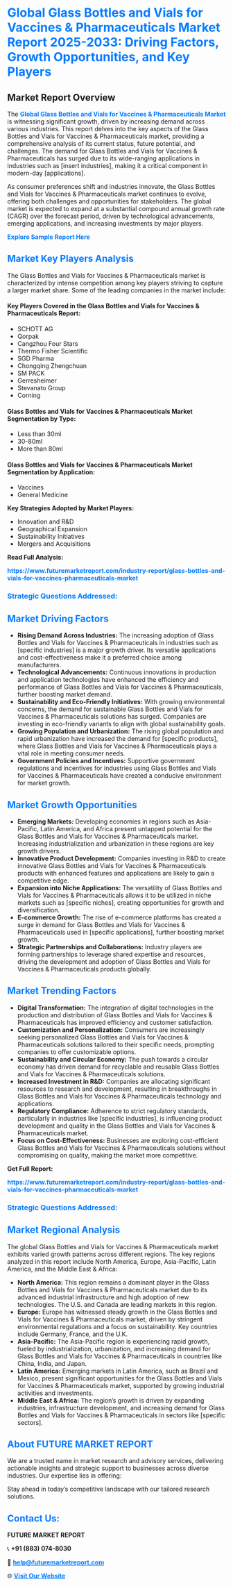 <h1 style="color: #007BFF;">Global Glass Bottles and Vials for Vaccines & Pharmaceuticals Market Report 2025-2033: Driving Factors, Growth Opportunities, and Key Players</h1>

<section id="overview">
<h2>Market Report Overview</h2>
<p>The <a href="https://www.futuremarketreport.com/industry-report/glass-bottles-and-vials-for-vaccines-pharmaceuticals-market" style="color: #007BFF; text-decoration: none;"><strong>Global Glass Bottles and Vials for Vaccines & Pharmaceuticals Market</strong></a> is witnessing significant growth, driven by increasing demand across various industries. This report delves into the key aspects of the Glass Bottles and Vials for Vaccines & Pharmaceuticals market, providing a comprehensive analysis of its current status, future potential, and challenges. The demand for Glass Bottles and Vials for Vaccines & Pharmaceuticals has surged due to its wide-ranging applications in industries such as [insert industries], making it a critical component in modern-day [applications].</p>
<p>As consumer preferences shift and industries innovate, the Glass Bottles and Vials for Vaccines & Pharmaceuticals market continues to evolve, offering both challenges and opportunities for stakeholders. The global market is expected to expand at a substantial compound annual growth rate (CAGR) over the forecast period, driven by technological advancements, emerging applications, and increasing investments by major players.</p>
</section>

<section id="overview">
<p><a href="https://www.futuremarketreport.com/request-sample/reportId=78876" style="color: #007BFF; text-decoration: none;"><strong>Explore Sample Report Here</strong></a></p>
</section>

<section id="key-players">
<h2 style="color: #007BFF;">Market Key Players Analysis</h2>
<p>The Glass Bottles and Vials for Vaccines & Pharmaceuticals market is characterized by intense competition among key players striving to capture a larger market share. Some of the leading companies in the market include:</p>
<h4>Key Players Covered in the Glass Bottles and Vials for Vaccines & Pharmaceuticals Report:</h4>
<ul><li>SCHOTT AG</li><li>Qorpak</li><li>Cangzhou Four Stars</li><li>Thermo Fisher Scientific</li><li>SGD Pharma</li><li>Chongqing Zhengchuan</li><li>SM PACK</li><li>Gerresheimer</li><li>Stevanato Group</li><li>Corning</li></ul>
<h4>Glass Bottles and Vials for Vaccines & Pharmaceuticals Market Segmentation by Type:</h4>
<ul><li>Less than 30ml</li><li>30-80ml</li><li>More than 80ml</li></ul>

<h4>Glass Bottles and Vials for Vaccines & Pharmaceuticals Market Segmentation by Application:</h4>
<ul><li>Vaccines</li><li>General Medicine</li></ul>
<p><strong>Key Strategies Adopted by Market Players:</strong></p>
<ul>
<li>Innovation and R&D</li>
<li>Geographical Expansion</li>
<li>Sustainability Initiatives</li>
<li>Mergers and Acquisitions</li>
</ul>
</section>

<section>
<p><strong>Read Full Analysis: </strong></p><a href="https://www.futuremarketreport.com/industry-report/glass-bottles-and-vials-for-vaccines-pharmaceuticals-market" style="color: #007BFF; text-decoration: none;"><strong>https://www.futuremarketreport.com/industry-report/glass-bottles-and-vials-for-vaccines-pharmaceuticals-market</strong></a>
<h3 style="color: #007BFF;">Strategic Questions Addressed:</h3>
</section>

<section id="driving-factors">
<h2 style="color: #007BFF;">Market Driving Factors</h2>
<ul>
<li><strong>Rising Demand Across Industries:</strong> The increasing adoption of Glass Bottles and Vials for Vaccines & Pharmaceuticals in industries such as [specific industries] is a major growth driver. Its versatile applications and cost-effectiveness make it a preferred choice among manufacturers.</li>
<li><strong>Technological Advancements:</strong> Continuous innovations in production and application technologies have enhanced the efficiency and performance of Glass Bottles and Vials for Vaccines & Pharmaceuticals, further boosting market demand.</li>
<li><strong>Sustainability and Eco-Friendly Initiatives:</strong> With growing environmental concerns, the demand for sustainable Glass Bottles and Vials for Vaccines & Pharmaceuticals solutions has surged. Companies are investing in eco-friendly variants to align with global sustainability goals.</li>
<li><strong>Growing Population and Urbanization:</strong> The rising global population and rapid urbanization have increased the demand for [specific products], where Glass Bottles and Vials for Vaccines & Pharmaceuticals plays a vital role in meeting consumer needs.</li>
<li><strong>Government Policies and Incentives:</strong> Supportive government regulations and incentives for industries using Glass Bottles and Vials for Vaccines & Pharmaceuticals have created a conducive environment for market growth.</li>
</ul>
</section>

<section id="growth-opportunities">
<h2 style="color: #007BFF;">Market Growth Opportunities</h2>
<ul>
<li><strong>Emerging Markets:</strong> Developing economies in regions such as Asia-Pacific, Latin America, and Africa present untapped potential for the Glass Bottles and Vials for Vaccines & Pharmaceuticals market. Increasing industrialization and urbanization in these regions are key growth drivers.</li>
<li><strong>Innovative Product Development:</strong> Companies investing in R&D to create innovative Glass Bottles and Vials for Vaccines & Pharmaceuticals products with enhanced features and applications are likely to gain a competitive edge.</li>
<li><strong>Expansion into Niche Applications:</strong> The versatility of Glass Bottles and Vials for Vaccines & Pharmaceuticals allows it to be utilized in niche markets such as [specific niches], creating opportunities for growth and diversification.</li>
<li><strong>E-commerce Growth:</strong> The rise of e-commerce platforms has created a surge in demand for Glass Bottles and Vials for Vaccines & Pharmaceuticals used in [specific applications], further boosting market growth.</li>
<li><strong>Strategic Partnerships and Collaborations:</strong> Industry players are forming partnerships to leverage shared expertise and resources, driving the development and adoption of Glass Bottles and Vials for Vaccines & Pharmaceuticals products globally.</li>
</ul>
</section>

<section id="trending-factors">
<h2 style="color: #007BFF;">Market Trending Factors</h2>
<ul>
<li><strong>Digital Transformation:</strong> The integration of digital technologies in the production and distribution of Glass Bottles and Vials for Vaccines & Pharmaceuticals has improved efficiency and customer satisfaction.</li>
<li><strong>Customization and Personalization:</strong> Consumers are increasingly seeking personalized Glass Bottles and Vials for Vaccines & Pharmaceuticals solutions tailored to their specific needs, prompting companies to offer customizable options.</li>
<li><strong>Sustainability and Circular Economy:</strong> The push towards a circular economy has driven demand for recyclable and reusable Glass Bottles and Vials for Vaccines & Pharmaceuticals solutions.</li>
<li><strong>Increased Investment in R&D:</strong> Companies are allocating significant resources to research and development, resulting in breakthroughs in Glass Bottles and Vials for Vaccines & Pharmaceuticals technology and applications.</li>
<li><strong>Regulatory Compliance:</strong> Adherence to strict regulatory standards, particularly in industries like [specific industries], is influencing product development and quality in the Glass Bottles and Vials for Vaccines & Pharmaceuticals market.</li>
<li><strong>Focus on Cost-Effectiveness:</strong> Businesses are exploring cost-efficient Glass Bottles and Vials for Vaccines & Pharmaceuticals solutions without compromising on quality, making the market more competitive.</li>
</ul>
</section>

<section>
<p><strong>Get Full Report: </strong></p><a href="https://www.futuremarketreport.com/industry-report/glass-bottles-and-vials-for-vaccines-pharmaceuticals-market" style="color: #007BFF; text-decoration: none;"><strong>https://www.futuremarketreport.com/industry-report/glass-bottles-and-vials-for-vaccines-pharmaceuticals-market</strong></a>
<h3 style="color: #007BFF;">Strategic Questions Addressed:</h3>
</section>


<section id="regional-analysis">
<h2 style="color: #007BFF;">Market Regional Analysis</h2>
<p>The global Glass Bottles and Vials for Vaccines & Pharmaceuticals market exhibits varied growth patterns across different regions. The key regions analyzed in this report include North America, Europe, Asia-Pacific, Latin America, and the Middle East & Africa:</p>
<ul>
<li><strong>North America:</strong> This region remains a dominant player in the Glass Bottles and Vials for Vaccines & Pharmaceuticals market due to its advanced industrial infrastructure and high adoption of new technologies. The U.S. and Canada are leading markets in this region.</li>
<li><strong>Europe:</strong> Europe has witnessed steady growth in the Glass Bottles and Vials for Vaccines & Pharmaceuticals market, driven by stringent environmental regulations and a focus on sustainability. Key countries include Germany, France, and the U.K.</li>
<li><strong>Asia-Pacific:</strong> The Asia-Pacific region is experiencing rapid growth, fueled by industrialization, urbanization, and increasing demand for Glass Bottles and Vials for Vaccines & Pharmaceuticals in countries like China, India, and Japan.</li>
<li><strong>Latin America:</strong> Emerging markets in Latin America, such as Brazil and Mexico, present significant opportunities for the Glass Bottles and Vials for Vaccines & Pharmaceuticals market, supported by growing industrial activities and investments.</li>
<li><strong>Middle East & Africa:</strong> The region’s growth is driven by expanding industries, infrastructure development, and increasing demand for Glass Bottles and Vials for Vaccines & Pharmaceuticals in sectors like [specific sectors].</li>
</ul>
</section>

<footer>
<h2 style="color: #007BFF;">About FUTURE MARKET REPORT</h2>
<p>We are a trusted name in market research and advisory services, delivering actionable insights and strategic support to businesses across diverse industries. Our expertise lies in offering:</p>

<p>Stay ahead in today’s competitive landscape with our tailored research solutions.</p>

<h2 style="color: #007BFF;">Contact Us:</h2>
<p><strong>FUTURE MARKET REPORT</strong></p>
<p>📞 <strong>+91 (883) 074-8030</strong></p>
<p>📧 <strong><a href="mailto:help@futuremarketreport.com" style="color: #007BFF;">help@futuremarketreport.com</a></strong></p>
<p>🌐 <strong><a href="https://www.futuremarketreport.com/" style="color: #007BFF;">Visit Our Website</a></strong></p>
</footer>